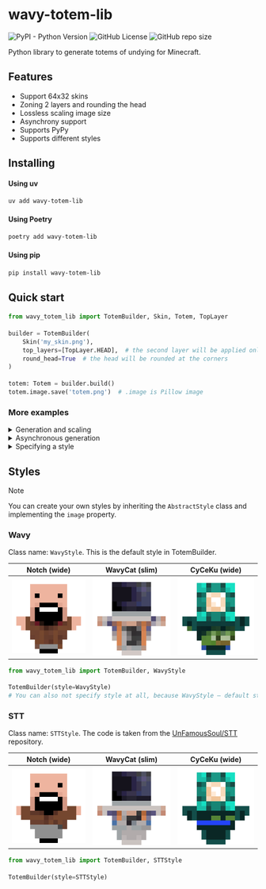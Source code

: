 # wavy-totem-lib

![PyPI - Python Version](https://img.shields.io/pypi/pyversions/wavy-totem-lib?style=for-the-badge&logo=Python&logoColor=white&label=Version&labelColor=1A222E&color=242B36&cacheSeconds=0)
![GitHub License](https://img.shields.io/github/license/wavy-cat/wavy-totem-lib?style=for-the-badge&labelColor=1A222E&color=242B36)
![GitHub repo size](https://img.shields.io/github/repo-size/wavy-cat/wavy-totem-lib?style=for-the-badge&logo=github&logoColor=white&labelColor=1A222E&color=242B36&cacheSeconds=0)

Python library to generate totems of undying for Minecraft.

## Features

* Support 64x32 skins
* Zoning 2 layers and rounding the head
* Lossless scaling image size
* Asynchrony support
* Supports PyPy
* Supports different styles

## Installing

#### Using uv

```bash
uv add wavy-totem-lib
```

#### Using Poetry

```bash
poetry add wavy-totem-lib
```

#### Using pip

```bash
pip install wavy-totem-lib
```

## Quick start

```python
from wavy_totem_lib import TotemBuilder, Skin, Totem, TopLayer

builder = TotemBuilder(
    Skin('my_skin.png'),
    top_layers=[TopLayer.HEAD],  # the second layer will be applied only to the head
    round_head=True  # the head will be rounded at the corners
)

totem: Totem = builder.build()
totem.image.save('totem.png')  # .image is Pillow image
```

### More examples

<details>
<summary>Generation and scaling</summary>

```python
from wavy_totem_lib import TotemBuilder, Skin, Totem

builder = TotemBuilder(Skin('my_skin.png', slim=True))

totem: Totem = builder.build()
scaled = totem.scale(factor=8)  # Scaling from 16×16 to 128×128
scaled.save('totem.png')
```

> [!NOTE]
> To scale up, use the built-in `scale()` method instead of `resize()` from Pillow, because it may blur the image.

</details>

<details>
<summary>Asynchronous generation</summary>

```python
import asyncio
from io import BytesIO
from wavy_totem_lib import TotemBuilder, Skin, Totem, TopLayer
# To save a file asynchronously, install the aiofiles package
import aiofiles


async def main():
    builder = TotemBuilder(Skin('my_skin.png', slim=False),
                           top_layers=[TopLayer.HEAD, TopLayer.HANDS],
                           round_head=True)
    totem: Totem = await builder.build_async()
    temp = BytesIO()
    totem.image.save(temp, format='png')

    async with aiofiles.open('totem.png', 'wb') as f:
        await f.write(temp.getvalue())


asyncio.run(main())
```

</details>

<details>
<summary>Specifying a style</summary>

```python
from wavy_totem_lib import TotemBuilder, Skin, Totem, STTStyle

# WavyStyle (default), STTStyle available built-in
builder = TotemBuilder(Skin('my_skin.png'), style=STTStyle)
totem: Totem = builder.build()
totem.image.save('totem.png')
```

> [!NOTE]
> The `generate()` method accepts **kwargs, which will be passed on to the style class. None of the built-in styles
> support them.

</details>

## Styles

> [!NOTE]
> You can create your own styles by inheriting the `AbstractStyle` class and implementing the `image` property.

### Wavy

Class name: `WavyStyle`.
This is the default style in TotemBuilder.

| Notch (wide)                           | WavyCat (slim)                           | CyCeKu (wide)                           |
|----------------------------------------|------------------------------------------|-----------------------------------------|
| ![Skin](.github/assets/notch_wavy.png) | ![Skin](.github/assets/wavycat_wavy.png) | ![Skin](.github/assets/cyceku_wavy.png) |

```python
from wavy_totem_lib import TotemBuilder, WavyStyle

TotemBuilder(style=WavyStyle)
# You can also not specify style at all, because WavyStyle – default style.
```

### STT

Class name: `STTStyle`.
The code is taken from the [UnFamousSoul/STT](https://github.com/UnFamousSoul/STT) repository.

| Notch (wide)                          | WavyCat (slim)                          | CyCeKu (wide)                          |
|---------------------------------------|-----------------------------------------|----------------------------------------|
| ![Skin](.github/assets/notch_stt.png) | ![Skin](.github/assets/wavycat_stt.png) | ![Skin](.github/assets/cyceku_stt.png) |

```python
from wavy_totem_lib import TotemBuilder, STTStyle

TotemBuilder(style=STTStyle)
```